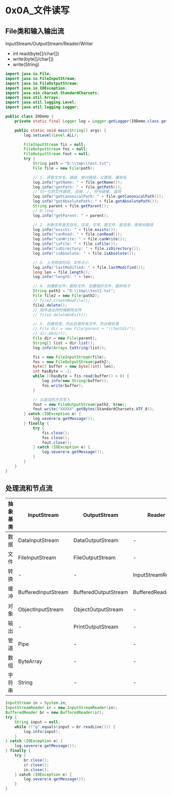# 0x0A_文件读写

## File类和输入输出流

InputStream/OutputStream/Reader/Writer

- int read(byte[]/char[])
- write(byte[]/char[])
- write(String)

```java
import java.io.File;
import java.io.FileInputStream;
import java.io.FileOutputStream;
import java.io.IOException;
import java.nio.charset.StandardCharsets;
import java.util.Arrays;
import java.util.logging.Level;
import java.util.logging.Logger;

public class IODemo {
    private static final Logger log = Logger.getLogger(IODemo.class.getName());

    public static void main(String[] args) {
        log.setLevel(Level.ALL);

        FileInputStream fis = null;
        FileOutputStream fos = null;
        FileOutputStream fout = null;
        try {
            String path = "D:\\tmp\\test.txt";
            File file = new File(path);

            // 1. 获取文件名、路径、绝对路径、父路径、重命名
            log.info("getName: " + file.getName());
            log.info("getPath: " + file.getPath());
            // 归一化的文件路径, 去掉../, 符号链接, 盘符
            log.info("getCanonicalPath: " + file.getCanonicalPath());
            log.info("getAbsolutePath: " + file.getAbsolutePath());
            String parent = file.getParent();
            // D:\tmp
            log.info("getParent: " + parent);

            // 2. 判断文件是否存在、可读、可写、是文件、是目录、是绝对路径
            log.info("exists: " + file.exists());
            log.info("canRead: " + file.canRead());
            log.info("canWrite: " + file.canWrite());
            log.info("isFile: " + file.isFile());
            log.info("isDirectory: " + file.isDirectory());
            log.info("isAbsolute: " + file.isAbsolute());

            // 3. 上次修改时间、文件大小
            log.info("lastModified: " + file.lastModified());
            long len = file.length();
            log.info("length: " + len);

            // 4. 创建新文件、删除文件、创建临时文件、删除钩子
            String path2 = "D:\\tmp\\test2.txt";
            File file2 = new File(path2);
            // file2.createNewFile();
            file2.delete();
            // 程序退出的时候删除文件
            // file2.deleteOnExit();

            // 5. 创建目录、列出目录所有文件、列出根目录
            // File dir = new File(parent + "\\testdir");
            // dir.mkdir();
            File dir = new File(parent);
            String[] list = dir.list();
            log.info(Arrays.toString(list));

            fis = new FileInputStream(file);
            fos = new FileOutputStream(path2);
            byte[] buffer = new byte[(int) len];
            int hasByte = -1;
            while ((hasByte = fis.read(buffer)) > 0) {
                log.info(new String(buffer));
                fos.write(buffer);
            }

            // 以追加的方式写入
            fout = new FileOutputStream(path2, true);
            fout.write("XXXXX".getBytes(StandardCharsets.UTF_8));
        } catch (IOException e) {
            log.severe(e.getMessage());
        } finally {
            try {
                fis.close();
                fos.close();
                fout.close();
            } catch (IOException e) {
                log.severe(e.getMessage());
            }
        }
    }
}
```

## 处理流和节点流

抽象基类 | InputStream | OutputStream | Reader | Writer
--- | --- | --- | --- | ---
数据 | DataInputStream | DataOutputStream | - | -
文件 | FileInputStream | FileOutputStream | - | -
转换 | - | - | InputStreamReader | OutputStreamWriter
缓冲 | BufferedInputStream | BufferedOutputStream | BufferedReader | BufferedWriter
对象 | ObjectInputStream | ObjectOutputStream | - | -
输出 | - | PrintOutputStream | - | PrintWriter
管道 | Pipe | - | - | -
数组 | ByteArray | - | - | -
字符串 | String | - | - | -

```java
InputStream in = System.in;
InputStreamReader ir = new InputStreamReader(in);
BufferedReader br = new BufferedReader(ir);
try {
    String input = null;
    while (!"q".equals(input = br.readLine())) {
        log.info(input);
    }
} catch (IOException e) {
    log.severe(e.getMessage());
} finally {
    try {
        br.close();
        ir.close();
        in.close();
    } catch (IOException e) {
        log.severe(e.getMessage());
    }
}
```
